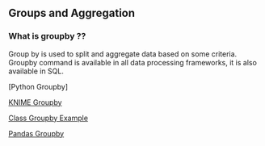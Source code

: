 ## Groups and Aggregation

### What is groupby ??

Group by is used to split and aggregate data based on some criteria.  Groupby command is available in all data processing frameworks, it is also available in SQL.  


[Python Groupby]

[KNIME Groupby](https://www.youtube.com/watch?v=JQ-OWMt48ew)

[Class Groupby Example](https://github.com/bnorthan/inf-428-data-analytics-online/blob/master/python/notebooks/data_wrangling/Groupby.ipynb)

[Pandas Groupby](https://pandas.pydata.org/pandas-docs/stable/reference/api/pandas.DataFrame.groupby.html)